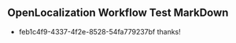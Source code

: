 ## OpenLocalization Workflow Test MarkDown
* feb1c4f9-4337-4f2e-8528-54fa779237bf thanks!

<!--HONumber=Jul16_HO2-->


